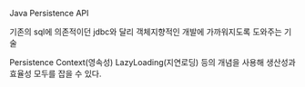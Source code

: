 Java Persistence API

기존의 sql에 의존적이던 jdbc와 달리 객체지향적인 개발에 가까워지도록 도와주는 기술

Persistence Context(영속성)
LazyLoading(지연로딩)
등의 개념을 사용해 생산성과 효율성 모두를 잡을 수 있다.
